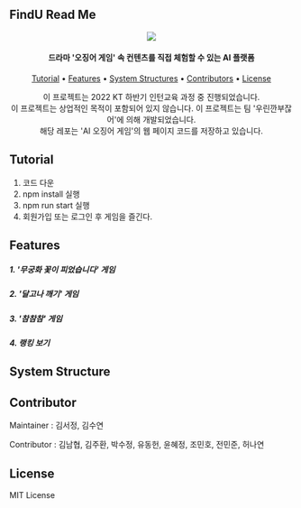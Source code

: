 ## FindU Read Me

<p align="center">
    <img src="pics/logo-com.svg"/>
</p>
<h4 align="center">드라마 '오징어 게임' 속 컨텐츠를 직접 체험할 수 있는 AI 플랫폼</h4>
<p align="center">
  <a href="#tutorial">Tutorial</a></a> • 
  <a href="#features">Features</a> •  
  <a href="#system-structure">System Structures</a> • 
  <a href="#contributor">Contributors</a> • 
  <a href="#license">License</a>
</p>
<p align="center">
    이 프로젝트는 2022 KT 하반기 인턴교육 과정 중 진행되었습니다. <br/>
    이 프로젝트는 상업적인 목적이 포함되어 있지 않습니다. 
    이 프로젝트는 팀 '우린깐부잖어'에 의해 개발되었습니다.<br/>
    해당 레포는 'AI 오징어 게임'의 웹 페이지 코드를 저장하고 있습니다.      
</p>







## Tutorial

1. 코드 다운
2. npm install 실행
3. npm run start 실행
4. 회원가입 또는 로그인 후 게임을 즐긴다.




## Features

<p align="center">
    <h5>1. '무궁화 꽃이 피었습니다' 게임</h5>
	<h5>2. '달고나 깨기' 게임 </h5>
	<h5>3. '참참참' 게임</h5>
	<h5>4. 랭킹 보기</h5>
</p>



## System Structure




## Contributor

Maintainer : 김서정, 김수연

Contributor : 김남협, 김주환, 박수정, 유동헌, 윤혜정, 조민호, 전민준, 허나연



## License

MIT License
